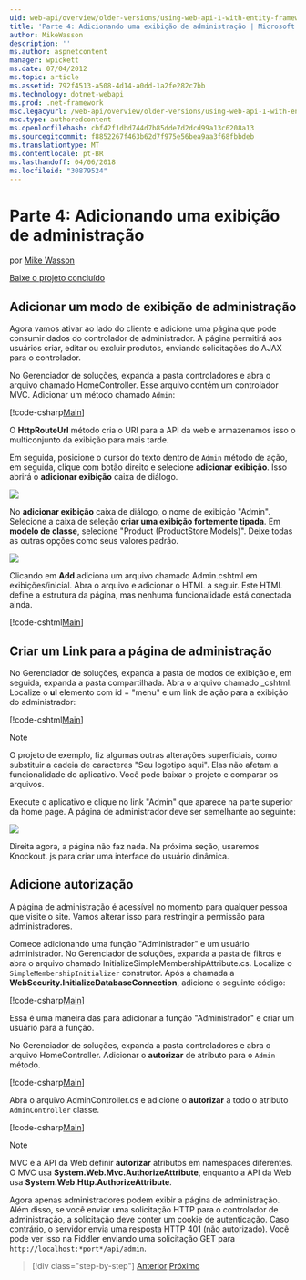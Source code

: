 ```yaml
---
uid: web-api/overview/older-versions/using-web-api-1-with-entity-framework-5/using-web-api-with-entity-framework-part-4
title: 'Parte 4: Adicionando uma exibição de administração | Microsoft Docs'
author: MikeWasson
description: ''
ms.author: aspnetcontent
manager: wpickett
ms.date: 07/04/2012
ms.topic: article
ms.assetid: 792f4513-a508-4d14-a0dd-1a2fe282c7bb
ms.technology: dotnet-webapi
ms.prod: .net-framework
msc.legacyurl: /web-api/overview/older-versions/using-web-api-1-with-entity-framework-5/using-web-api-with-entity-framework-part-4
msc.type: authoredcontent
ms.openlocfilehash: cbf42f1dbd744d7b85dde7d2dcd99a13c6208a13
ms.sourcegitcommit: f8852267f463b62d7f975e56bea9aa3f68fbbdeb
ms.translationtype: MT
ms.contentlocale: pt-BR
ms.lasthandoff: 04/06/2018
ms.locfileid: "30879524"
---
```

<a name="part-4-adding-an-admin-view"></a>Parte 4: Adicionando uma exibição de administração
====================
por [Mike Wasson](https://github.com/MikeWasson)

[Baixe o projeto concluído](http://code.msdn.microsoft.com/ASP-NET-Web-API-with-afa30545)

## <a name="add-an-admin-view"></a>Adicionar um modo de exibição de administração

Agora vamos ativar ao lado do cliente e adicione uma página que pode consumir dados do controlador de administrador. A página permitirá aos usuários criar, editar ou excluir produtos, enviando solicitações do AJAX para o controlador.

No Gerenciador de soluções, expanda a pasta controladores e abra o arquivo chamado HomeController. Esse arquivo contém um controlador MVC. Adicionar um método chamado `Admin`:

[!code-csharp[Main](using-web-api-with-entity-framework-part-4/samples/sample1.cs)]

O **HttpRouteUrl** método cria o URI para a API da web e armazenamos isso o multiconjunto da exibição para mais tarde.

Em seguida, posicione o cursor do texto dentro de `Admin` método de ação, em seguida, clique com botão direito e selecione **adicionar exibição**. Isso abrirá o **adicionar exibição** caixa de diálogo.

![](using-web-api-with-entity-framework-part-4/_static/image1.png)

No **adicionar exibição** caixa de diálogo, o nome de exibição "Admin". Selecione a caixa de seleção **criar uma exibição fortemente tipada**. Em **modelo de classe**, selecione "Product (ProductStore.Models)". Deixe todas as outras opções como seus valores padrão.

![](using-web-api-with-entity-framework-part-4/_static/image2.png)

Clicando em **Add** adiciona um arquivo chamado Admin.cshtml em exibições/inicial. Abra o arquivo e adicionar o HTML a seguir. Este HTML define a estrutura da página, mas nenhuma funcionalidade está conectada ainda.

[!code-cshtml[Main](using-web-api-with-entity-framework-part-4/samples/sample2.cshtml)]

## <a name="create-a-link-to-the-admin-page"></a>Criar um Link para a página de administração

No Gerenciador de soluções, expanda a pasta de modos de exibição e, em seguida, expanda a pasta compartilhada. Abra o arquivo chamado \_cshtml. Localize o **ul** elemento com id = "menu" e um link de ação para a exibição do administrador:

[!code-cshtml[Main](using-web-api-with-entity-framework-part-4/samples/sample3.cshtml)]

> [!NOTE]
> O projeto de exemplo, fiz algumas outras alterações superficiais, como substituir a cadeia de caracteres "Seu logotipo aqui". Elas não afetam a funcionalidade do aplicativo. Você pode baixar o projeto e comparar os arquivos.


Execute o aplicativo e clique no link "Admin" que aparece na parte superior da home page. A página de administrador deve ser semelhante ao seguinte:

![](using-web-api-with-entity-framework-part-4/_static/image3.png)

Direita agora, a página não faz nada. Na próxima seção, usaremos Knockout. js para criar uma interface do usuário dinâmica.

## <a name="add-authorization"></a>Adicione autorização

A página de administração é acessível no momento para qualquer pessoa que visite o site. Vamos alterar isso para restringir a permissão para administradores.

Comece adicionando uma função "Administrador" e um usuário administrador. No Gerenciador de soluções, expanda a pasta de filtros e abra o arquivo chamado InitializeSimpleMembershipAttribute.cs. Localize o `SimpleMembershipInitializer` construtor. Após a chamada a **WebSecurity.InitializeDatabaseConnection**, adicione o seguinte código:

[!code-csharp[Main](using-web-api-with-entity-framework-part-4/samples/sample4.cs)]

Essa é uma maneira das para adicionar a função "Administrador" e criar um usuário para a função.

No Gerenciador de soluções, expanda a pasta controladores e abra o arquivo HomeController. Adicionar o **autorizar** de atributo para o `Admin` método.

[!code-csharp[Main](using-web-api-with-entity-framework-part-4/samples/sample5.cs)]

Abra o arquivo AdminController.cs e adicione o **autorizar** a todo o atributo `AdminController` classe.

[!code-csharp[Main](using-web-api-with-entity-framework-part-4/samples/sample6.cs)]

> [!NOTE]
> MVC e a API da Web definir **autorizar** atributos em namespaces diferentes. O MVC usa **System.Web.Mvc.AuthorizeAttribute**, enquanto a API da Web usa **System.Web.Http.AuthorizeAttribute**.


Agora apenas administradores podem exibir a página de administração. Além disso, se você enviar uma solicitação HTTP para o controlador de administração, a solicitação deve conter um cookie de autenticação. Caso contrário, o servidor envia uma resposta HTTP 401 (não autorizado). Você pode ver isso na Fiddler enviando uma solicitação GET para `http://localhost:*port*/api/admin`.

> [!div class="step-by-step"]
> [Anterior](using-web-api-with-entity-framework-part-3.md)
> [Próximo](using-web-api-with-entity-framework-part-5.md)
